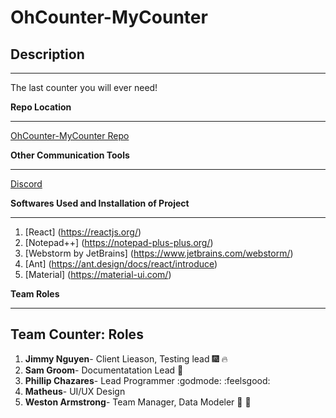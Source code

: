 # OhCounter-MyCounter

## Description
- - -
The last counter you will ever need!

**Repo Location**
- - -
[OhCounter-MyCounter Repo](https://github.com/soft-eng-practicum/ohcounter-mycounter)


**Other Communication Tools**
- - -
[Discord](https://discordapp.com)

**Softwares Used and Installation of Project**
- - -
1. [React] (https://reactjs.org/)
2. [Notepad++] (https://notepad-plus-plus.org/)
3. [Webstorm by JetBrains] (https://www.jetbrains.com/webstorm/)
4. [Ant] (https://ant.design/docs/react/introduce)
5. [Material] (https://material-ui.com/)

**Team Roles**
- - -
## Team Counter: Roles
1. **Jimmy Nguyen**- Client Lieason, Testing lead  :fireworks: :fire:
2. **Sam Groom**- Documentatation Lead :metal:
3. **Phillip Chazares**- Lead Programmer :godmode: :feelsgood:
4. **Matheus**- UI/UX Design
5. **Weston Armstrong**- Team Manager, Data Modeler :muscle: :muscle:
